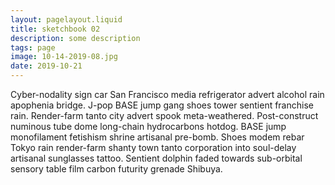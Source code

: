 ```yaml
---
layout: pagelayout.liquid
title: sketchbook 02
description: some description
tags: page
image: 10-14-2019-08.jpg
date: 2019-10-21
---
```


Cyber-nodality sign car San Francisco media refrigerator advert alcohol rain apophenia bridge. J-pop BASE jump gang shoes tower sentient franchise rain. Render-farm tanto city advert spook meta-weathered. Post-construct numinous tube dome long-chain hydrocarbons hotdog. BASE jump monofilament fetishism shrine artisanal pre-bomb. Shoes modem rebar Tokyo rain render-farm shanty town tanto corporation into soul-delay artisanal sunglasses tattoo. Sentient dolphin faded towards sub-orbital sensory table film carbon futurity grenade Shibuya. 